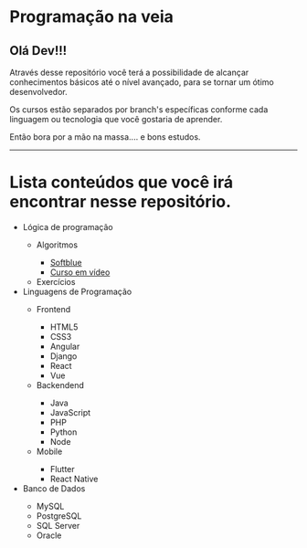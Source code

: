 <h1>Programação na veia</h1>

<h2>Olá Dev!!!</h2>

Através desse repositório você terá a possibilidade de alcançar conhecimentos básicos até o nível avançado, para se tornar um ótimo desenvolvedor.

Os cursos estão separados por branch's específicas conforme cada linguagem ou tecnologia que você gostaria de aprender.

Então bora por a mão na massa.... e bons estudos.

<hr/>
<h1>Lista conteúdos que você irá encontrar nesse repositório.</h1>

<ul>
    <li>Lógica de programação</li>
    <ul>
        <li>Algoritmos</li>
        <ul>
            <li><a target="_blank" href="https://www.softblue.com.br/site/curso/id/6/CURSO+DE+LOGICA+DE+PROGRAMACAO+BASICO+ON+LINE+LO06+GRATIS">Softblue</a></li>
            <li><a target="_blank" href="https://www.youtube.com/playlist?list=PLHz_AreHm4dmSj0MHol_aoNYCSGFqvfXV">Curso em vídeo</a></li>
        </ul>
        <li>Exercícios</li>
    </ul>
    <li>Linguagens de Programação</li>
    <ul>
        <li>Frontend</li>
        <ul>
            <li>HTML5</li>
            <li>CSS3</li>
            <li>Angular</li>
            <li>Django</li>            
            <li>React</li>
            <li>Vue</li>
        </ul>
        <li>Backendend</li>
        <ul>
            <li>Java</li>
            <li>JavaScript</li>
            <li>PHP</li>
            <li>Python</li>
            <li>Node</li>
        </ul>
        <li>Mobile</li>
        <ul>
            <li>Flutter</li>
            <li>React Native</li>
        </ul>
    </ul>
    <li>Banco de Dados</li>
    <ul>
        <li>MySQL</li>
        <li>PostgreSQL</li>
        <li>SQL Server</li>
        <li>Oracle</li>
    </ul>
</ul>
